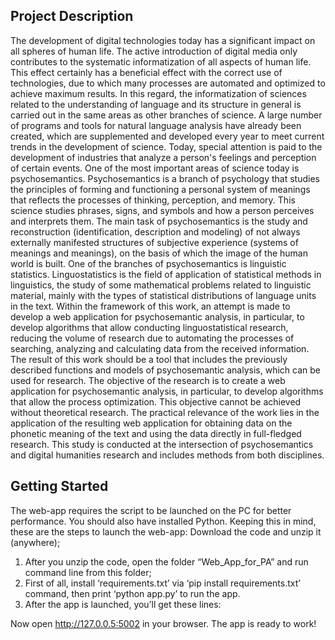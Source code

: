 ## Project Description
The development of digital technologies today has a significant impact on all spheres of human life. The active introduction of digital media only contributes to the systematic informatization of all aspects of human life. This effect certainly has a beneficial effect with the correct use of technologies, due to which many processes are automated and optimized to achieve maximum results. 
In this regard, the informatization of sciences related to the understanding of language and its structure in general is carried out in the same areas as other branches of science. A large number of programs and tools for natural language analysis have already been created, which are supplemented and developed every year to meet current trends in the development of science. Today, special attention is paid to the development of industries that analyze a person's feelings and perception of certain events. One of the most important areas of science today is psychosemantics.
Psychosemantics is a branch of psychology that studies the principles of forming and functioning a personal system of meanings that reflects the processes of thinking, perception, and memory. This science studies phrases, signs, and symbols and how a person perceives and interprets them. The main task of psychosemantics is the study and reconstruction (identification, description and modeling) of not always externally manifested structures of subjective experience (systems of meanings and meanings), on the basis of which the image of the human world is built. 
One of the branches of psychosemantics is linguistic statistics. Linguostatistics is the field of application of statistical methods in linguistics, the study of some mathematical problems related to linguistic material, mainly with the types of statistical distributions of language units in the text.
Within the framework of this work, an attempt is made to develop a web application for psychosemantic analysis, in particular, to develop algorithms that allow conducting linguostatistical research, reducing the volume of research due to automating the processes of searching, analyzing and calculating data from the received information. The result of this work should be a tool that includes the previously described functions and models of psychosemantic analysis, which can be used for research.
The objective of the research is to create a web application for psychosemantic analysis, in particular, to develop algorithms that allow the process optimization. This objective cannot be achieved without theoretical research.
The practical relevance of the work lies in the application of the resulting web application for obtaining data on the phonetic meaning of the text and using the data directly in full-fledged research. This study is conducted at the intersection of psychosemantics and digital humanities research and includes methods from both disciplines. 

## Getting Started
The web-app requires the script to be launched on the PC for better performance. You should also have installed Python. Keeping this in mind, these are the steps to launch the web-app:
Download the code and unzip it (anywhere);
1)	After you unzip the code, open the folder “Web_App_for_PA” and run command line from this folder;
2)	First of all, install ‘requirements.txt’ via ‘pip install requirements.txt’ command, then print ‘python app.py’ to run the app.
3)	After the app is launched, you’ll get these lines:



Now open http://127.0.0.5:5002 in your browser. The app is ready to work! 
